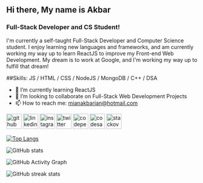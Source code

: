## Hi there, My name is Akbar
### Full-Stack Developer and CS Student!
I'm currently a self-taught Full-Stack Developer and Computer Science student. I enjoy learning new languages and frameworks, and am currently working my way up to learn ReactJS to improve my Front-end Web Development. My dream is to work at Google, and I'm working my way up to fulfill that dream!

##Skills: JS / HTML / CSS / NodeJS / MongoDB / C++ / DSA

- 🌱 I’m currently learning ReactJS 
- 👯 I’m looking to collaborate on Full-Stack Web Development Projects 
- 📫 How to reach me: mianakbarjan@hotmail.com 


[<img src='https://cdn.jsdelivr.net/npm/simple-icons@3.0.1/icons/github.svg' alt='github' height='40'>](https://github.com/mianakbarjan)  [<img src='https://cdn.jsdelivr.net/npm/simple-icons@3.0.1/icons/linkedin.svg' alt='linkedin' height='40'>](https://www.linkedin.com/in/https://www.linkedin.com/in/mianakbarjan//)  [<img src='https://cdn.jsdelivr.net/npm/simple-icons@3.0.1/icons/instagram.svg' alt='instagram' height='40'>](https://www.instagram.com/mianakbarjan/)  [<img src='https://cdn.jsdelivr.net/npm/simple-icons@3.0.1/icons/twitter.svg' alt='twitter' height='40'>](https://twitter.com/mianakbarjan)  [<img src='https://cdn.jsdelivr.net/npm/simple-icons@3.0.1/icons/codepen.svg' alt='codepen' height='40'>](https://codepen.io/mianakbarjan)  [<img src='https://cdn.jsdelivr.net/npm/simple-icons@3.0.1/icons/codesandbox.svg' alt='codesandbox' height='40'>](https://codesandbox.io/u/mianakbarjan)  [<img src='https://cdn.jsdelivr.net/npm/simple-icons@3.0.1/icons/stackoverflow.svg' alt='stackoverflow' height='40'>](https://stackoverflow.com/users/20190647)  

[![Top Langs](https://github-readme-stats.vercel.app/api/top-langs/?username=mianakbarjan)](https://github.com/anuraghazra/github-readme-stats)

![GitHub stats](https://github-readme-stats.vercel.app/api?username=mianakbarjan&show_icons=true)  

![GitHub Activity Graph](https://activity-graph.herokuapp.com/graph?username=mianakbarjan)  

![GitHub streak stats](https://github-readme-streak-stats.herokuapp.com/?user=mianakbarjan)  

